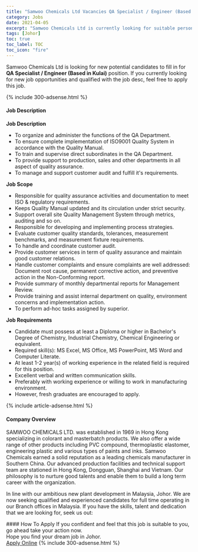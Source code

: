 ```yaml
---
title: "Samwoo Chemicals Ltd Vacancies QA Specialist / Engineer (Based in Kulai)" 
category: Jobs 
date: 2021-04-05 
excerpt: "Samwoo Chemicals Ltd is currently looking for suitable person to fill in the QA Specialist / Engineer (Based in Kulai) which based in Johor" 
tags: [Johor] 
toc: true 
toc_label: TOC 
toc_icon: "fire" 
--- 
```


<p>Samwoo Chemicals Ltd is looking for new potential candidates to fill in for <b>QA Specialist / Engineer (Based in Kulai)</b> position. If you currently looking for new job opportunities and qualified with the job desc, feel free to apply this job.
</p>{% include 300-adsense.html %} 
<div><div><h4>Job Description</h4></div><div><div><span><div><p><strong>Job Description</strong></p><ul><li>To organize and administer the functions of the QA Department.</li><li>To ensure complete implementation of ISO9001 Quality System in accordance with the Quality Manual.</li><li>To train and supervise direct subordinates in the QA Department.</li><li>To provide support to production, sales and other departments in all aspect of quality assurance.&#160;&#160;</li><li>To manage and support customer audit and fulfill it's requirements.</li></ul><p><strong>Job Scope</strong></p><ul><li><span>Responsible for quality assurance activities and documentation to meet ISO &amp; regulatory requirements.</span></li><li>Keeps Quality Manual updated and its circulation under strict security.</li><li><span>Support overall site Quality Management System through metrics, auditing and so on.</span></li><li>Responsible for developing and implementing process strategies.</li><li><span>Evaluate customer quality standards, tolerances, measurement benchmarks, and measurement fixture requirements.</span></li><li>To handle and coordinate customer audit.</li><li>Provide customer services in term of quality assurance and maintain good customer relations.</li><li><span>Handle customer complaints and ensure complaints are well addressed: Document root cause, permanent corrective action, and preventive action in the Non-Conforming report.</span></li><li>Provide summary of monthly departmental reports for Management Review.</li><li>Provide training and assist internal department on quality, environment concerns and implementation action.</li><li><span>To perform ad-hoc tasks assigned by superior.</span></li></ul><p><strong>Job Requirements</strong></p><ul><li>Candidate must possess at least a Diploma or higher in Bachelor's Degree of Chemistry, Industrial Chemistry, Chemical Engineering or equivalent.</li><li>Required skill(s): MS Excel, MS Office, MS PowerPoint, MS Word and Computer Literate.&#160;</li><li>At least 1-2 year(s) of working experience in the related field is required for this position.</li><li>Excellent verbal and written communication skills.</li><li>Preferably with working experience or willing to work in manufacturing environment.&#160;</li><li>However, fresh graduates are encouraged to apply.</li></ul></div></span></div></div></div> 
{% include article-adsense.html %} 
<div><div><h4>Company Overview</h4></div><div><div><span><div><p>SAMWOO CHEMICALS LTD. was established in 1969 in Hong Kong specializing in colorant and masterbatch products. We also offer a wide range of other products including PVC compound, thermoplastic elastomer, engineering plastic and various types of paints and inks. Samwoo Chemicals earned a solid reputation as a leading chemicals manufacturer in Southern China. Our advanced production facilities and technical support team are stationed in Hong Kong, Dongguan, Shanghai and Vietnam. Our philosophy is to nurture good talents and enable them to build a long term career with the organization.&#160;&#160;&#160;&#160;&#160;&#160;&#160;&#160;&#160;&#160;&#160;&#160;&#160;&#160;&#160;&#160;&#160;&#160;&#160;&#160;&#160;&#160;&#160;&#160;&#160;&#160;&#160;&#160;&#160;&#160;&#160;&#160;&#160;&#160;&#160;&#160;&#160;&#160;&#160;&#160;</p><p>In line with our ambitious new&#160;plant development in Malaysia, Johor. We are now seeking qualified and experienced candidates for full time&#160;operating in our Branch offices in Malaysia. If you&#160;have the skills, talent and dedication that we are&#160;looking for, seek us out:</p></div></span></div></div></div> 
#### How To Apply 
If you confident and feel that this job is suitable to you, go ahead take your action now. <br/> 
Hope you find your dream job in Johor. <br/> 
<a href="https://www.jobstreet.com.my/en/job/qa-specialist-engineer-based-in-kulai-4525648?jobId=jobstreet-my-job-4525648&" class="btn btn--info" target="_blank" rel="nofollow noopenner">Apply Online</a> 
{% include 300-adsense.html %} 